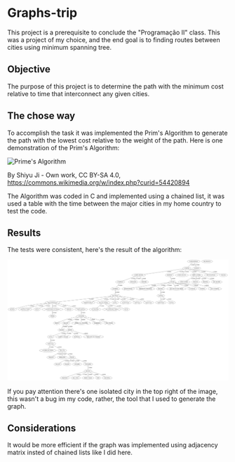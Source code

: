 # Graphs-trip

This project is a prerequisite to conclude the "Programação II" class. This was a project of my choice, and the end goal is to finding routes between cities using minimum spanning tree.

## Objective

The purpose of this project is to determine the path with the minimum cost relative to time that interconnect any given cities.

## The chose way

To accomplish the task it was implemented the Prim's Algorithm to generate the path with the lowest cost relative to the weight of the path.
Here is one demonstration of the Prim's Algorithm:

![Prime's Algorithm](https://upload.wikimedia.org/wikipedia/commons/9/9b/PrimAlgDemo.gif)

By Shiyu Ji - Own work, CC BY-SA 4.0, https://commons.wikimedia.org/w/index.php?curid=54420894

The Algorithm was coded in C and implemented using a chained list, it was used a table with the time between the major cities in my home country to test the code.

## Results

The tests were consistent, here's the result of the algorithm:

![Result](img/MST.png)

If you pay attention there's one isolated city in the top right of the image, this
wasn't a bug im my code, rather, the tool that I used to generate the graph.

## Considerations

It would be more efficient if the graph was implemented using adjacency matrix insted
of chained lists like I did here.
